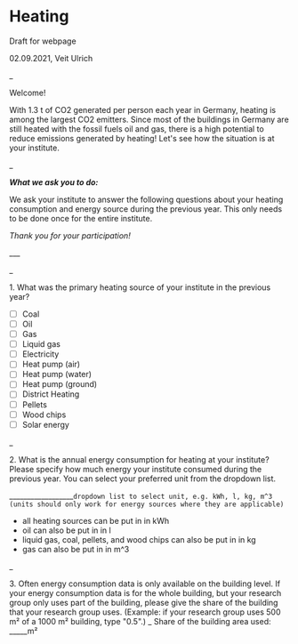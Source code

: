 # Heating

Draft for webpage

02.09.2021, Veit Ulrich

\_

Welcome!

With 1.3 t of CO2 generated per person each year in Germany, heating is among the largest CO2 emitters. Since most of the buildings in Germany are still heated with the fossil fuels oil and gas, there is a high potential to reduce emissions generated by heating! Let's see how the situation is at your institute.

\_

**_What we ask you to do:_**

We ask your institute to answer the following questions about your heating consumption and energy source during the previous year. This only needs to be done once for the entire institute.

_Thank you for your participation!_

\_\_\_

\_

1\. What was the primary heating source of your institute in the previous year?

* [ ] Coal
* [ ] Oil
* [ ] Gas
* [ ] Liquid gas
* [ ] Electricity
* [ ] Heat pump (air)
* [ ] Heat pump (water)
* [ ] Heat pump (ground)
* [ ] District Heating
* [ ] Pellets
* [ ] Wood chips
* [ ] Solar energy

\_

2\. What is the annual energy consumption for heating at your institute? Please specify how much energy your institute consumed during the previous year. You can select your preferred unit from the dropdown list.

\_\_\_\_\_\_\_\_\_\_\_\_\_\_\_\_\_\_`dropdown list to select unit, e.g. kWh, l, kg, m^3 (units should only work for energy sources where they are applicable)`

* all heating sources can be put in in kWh
* oil can also be put in in l
* liquid gas, coal, pellets, and wood chips can also be put in in kg
* gas can also be put in in m^3

\_

3\. Often energy consumption data is only available on the building level. If your energy consumption data is for the whole building, but your research group only uses part of the building, please give the share of the building that your research group uses. (Example: if your research group uses 500 m² of a 1000 m² building, type "0.5".)
\_
Share of the building area used: \_\_\_\_\_m²
